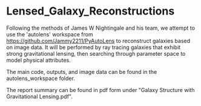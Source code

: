 # Lensed_Galaxy_Reconstructions
Following the methods of James W Nightingale and his team, we attempt to use the 'autolens'  workspace from https://github.com/Jammy2211/PyAutoLens to reconstruct galaxies based on image data. It will be performed by ray tracing galaxies that exhibit strong gravitational lensing, then searching through parameter space to model physical attributes.

The main code, outputs, and image data can be found in the autolens_workspace folder.

The report summary can be found in pdf form under "Galaxy Structure with Gravitational Lensing.pdf".

